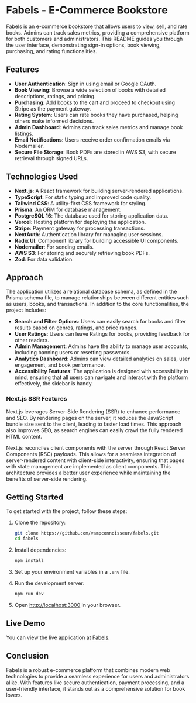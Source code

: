 # Fabels - E-Commerce Bookstore

Fabels is an e-commerce bookstore that allows users to view, sell, and rate books. Admins can track sales metrics, providing a comprehensive platform for both customers and administrators. This README guides you through the user interface, demonstrating sign-in options, book viewing, purchasing, and rating functionalities.

## Features

- **User Authentication**: Sign in using email or Google OAuth.
- **Book Viewing**: Browse a wide selection of books with detailed descriptions, ratings, and pricing.
- **Purchasing**: Add books to the cart and proceed to checkout using Stripe as the payment gateway.
- **Rating System**: Users can rate books they have purchased, helping others make informed decisions.
- **Admin Dashboard**: Admins can track sales metrics and manage book listings.
- **Email Notifications**: Users receive order confirmation emails via Nodemailer.
- **Secure File Storage**: Book PDFs are stored in AWS S3, with secure retrieval through signed URLs.

## Technologies Used

- **Next.js**: A React framework for building server-rendered applications.
- **TypeScript**: For static typing and improved code quality.
- **Tailwind CSS**: A utility-first CSS framework for styling.
- **Prisma**: An ORM for database management.
- **PostgreSQL 16**: The database used for storing application data.
- **Vercel**: Hosting platform for deploying the application.
- **Stripe**: Payment gateway for processing transactions.
- **NextAuth**: Authentication library for managing user sessions.
- **Radix UI**: Component library for building accessible UI components.
- **Nodemailer**: For sending emails.
- **AWS S3**: For storing and securely retrieving book PDFs.
- **Zod**: For data validation.

## Approach

The application utilizes a relational database schema, as defined in the Prisma schema file, to manage relationships between different entities such as users, books, and transactions. 
In addition to the core functionalities, the project includes:

- **Search and Filter Options**: Users can easily search for books and filter results based on genres, ratings, and price ranges.
- **User Ratings**: Users can leave Ratings for books, providing feedback for other readers.
- **Admin Management**: Admins have the ability to manage user accounts, including banning users or resetting passwords.
- **Analytics Dashboard**: Admins can view detailed analytics on sales, user engagement, and book performance.
- **Accessibility Features**: The application is designed with accessibility in mind, ensuring that all users can navigate and interact with the platform effectively, the sidebar is handy.

### Next.js SSR Features

Next.js leverages Server-Side Rendering (SSR) to enhance performance and SEO. By rendering pages on the server, it reduces the JavaScript bundle size sent to the client, leading to faster load times. This approach also improves SEO, as search engines can easily crawl the fully rendered HTML content.

Next.js reconciles client components with the server through React Server Components (RSC) payloads. This allows for a seamless integration of server-rendered content with client-side interactivity, ensuring that pages with state management are implemented as client components. This architecture provides a better user experience while maintaining the benefits of server-side rendering.

## Getting Started

To get started with the project, follow these steps:

1. Clone the repository:
   ```bash
   git clone https://github.com/vampconnoisseur/fabels.git
   cd fabels
   ```

2. Install dependencies:
   ```bash
   npm install
   ```

3. Set up your environment variables in a `.env` file.

4. Run the development server:
   ```bash
   npm run dev
   ```

5. Open [http://localhost:3000](http://localhost:3000) in your browser.

## Live Demo

You can view the live application at [Fabels](https://fabels.vercel.app/).

## Conclusion

Fabels is a robust e-commerce platform that combines modern web technologies to provide a seamless experience for users and administrators alike. With features like secure authentication, payment processing, and a user-friendly interface, it stands out as a comprehensive solution for book lovers.
